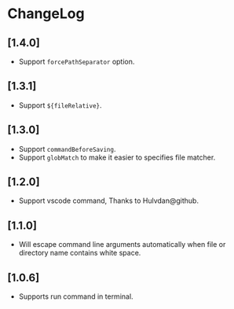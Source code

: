 # ChangeLog

## [1.4.0]

 - Support `forcePathSeparator` option.


## [1.3.1]

 - Support `${fileRelative}`.


## [1.3.0]

 - Support `commandBeforeSaving`.
 - Support `globMatch` to make it easier to specifies file matcher.


## [1.2.0]

 - Support vscode command, Thanks to Hulvdan@github.


## [1.1.0]

 - Will escape command line arguments automatically when file or directory name contains white space.


## [1.0.6]

 - Supports run command in terminal.